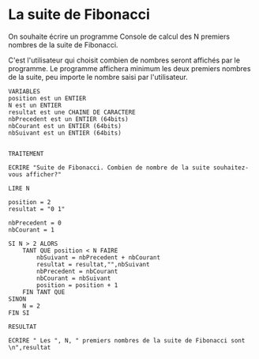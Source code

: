 # La suite de Fibonacci

On souhaite écrire un programme Console de calcul des N premiers nombres de la suite de Fibonacci.

C'est l'utilisateur qui choisit combien de nombres seront affichés  par le programme. Le programme affichera minimum les deux premiers nombres de la suite, peu importe le nombre saisi par l'utilisateur.

```
VARIABLES
position est un ENTIER
N est un ENTIER
resultat est une CHAINE DE CARACTERE
nbPrecedent est un ENTIER (64bits)
nbCourant est un ENTIER (64bits)
nbSuivant est un ENTIER (64bits)


TRAITEMENT

ECRIRE "Suite de Fibonacci. Combien de nombre de la suite souhaitez-vous afficher?"

LIRE N

position = 2
resultat = "0 1"

nbPrecedent = 0
nbCourant = 1

SI N > 2 ALORS
	TANT QUE position < N FAIRE
		nbSuivant = nbPrecedent + nbCourant
		resultat = resultat,"",nbSuivant
		nbPrecedent = nbCourant
		nbCourant = nbSuivant
		position = position + 1
	FIN TANT QUE
SINON
	N = 2
FIN SI

RESULTAT

ECRIRE " Les ", N, " premiers nombres de la suite de Fibonacci sont \n",resultat	
		

		
```